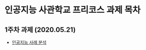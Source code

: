 # 인공지능 사관학교 프리코스 과제 목차

## 1주차 과제 (2020.05.21)
  * [인공지능 사례 분석](https://github.com/j-2005/ai/blob/master/1%EC%A3%BC%EC%B0%A8_%EA%B3%BC%EC%A0%9C.ipynb)
